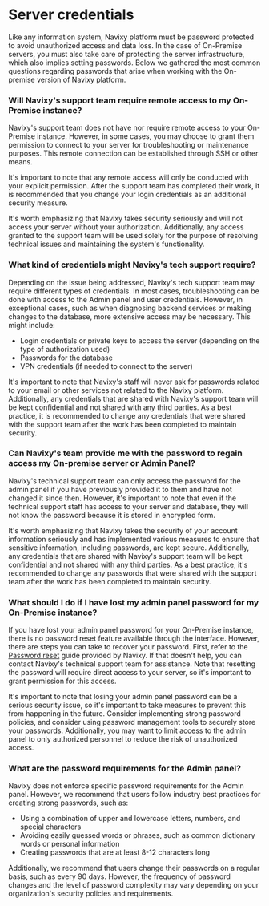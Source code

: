# Server credentials

Like any information system, Navixy platform must be password protected to avoid unauthorized access and data loss. In the case of On-Premise servers, you must also take care of protecting the server infrastructure, which also implies setting passwords. Below we gathered the most common questions regarding passwords that arise when working with the On-premise version of Navixy platform.

### Will Navixy's support team require remote access to my On-Premise instance?

Navixy's support team does not have nor require remote access to your On-Premise instance. However, in some cases, you may choose to grant them permission to connect to your server for troubleshooting or maintenance purposes. This remote connection can be established through SSH or other means.

It's important to note that any remote access will only be conducted with your explicit permission. After the support team has completed their work, it is recommended that you change your login credentials as an additional security measure.

It's worth emphasizing that Navixy takes security seriously and will not access your server without your authorization. Additionally, any access granted to the support team will be used solely for the purpose of resolving technical issues and maintaining the system's functionality.

### What kind of credentials might Navixy's tech support require?

Depending on the issue being addressed, Navixy's tech support team may require different types of credentials. In most cases, troubleshooting can be done with access to the Admin panel and user credentials. However, in exceptional cases, such as when diagnosing backend services or making changes to the database, more extensive access may be necessary. This might include:

- Login credentials or private keys to access the server (depending on the type of authorization used)
- Passwords for the database
- VPN credentials (if needed to connect to the server)

It's important to note that Navixy's staff will never ask for passwords related to your email or other services not related to the Navixy platform. Additionally, any credentials that are shared with Navixy's support team will be kept confidential and not shared with any third parties. As a best practice, it is recommended to change any credentials that were shared with the support team after the work has been completed to maintain security.

### Can Navixy's team provide me with the password to regain access my On-premise server or Admin Panel?

Navixy's technical support team can only access the password for the admin panel if you have previously provided it to them and have not changed it since then. However, it's important to note that even if the technical support staff has access to your server and database, they will not know the password because it is stored in encrypted form.

It's worth emphasizing that Navixy takes the security of your account information seriously and has implemented various measures to ensure that sensitive information, including passwords, are kept secure. Additionally, any credentials that are shared with Navixy's support team will be kept confidential and not shared with any third parties. As a best practice, it's recommended to change any passwords that were shared with the support team after the work has been completed to maintain security.

### What should I do if I have lost my admin panel password for my On-Premise instance?

If you have lost your admin panel password for your On-Premise instance, there is no password reset feature available through the interface. However, there are steps you can take to recover your password. First, refer to the [Password reset](server-credentials/password-reset.md) guide provided by Navixy. If that doesn't help, you can contact Navixy's technical support team for assistance. Note that resetting the password will require direct access to your server, so it's important to grant permission for this access.

It's important to note that losing your admin panel password can be a serious security issue, so it's important to take measures to prevent this from happening in the future. Consider implementing strong password policies, and consider using password management tools to securely store your passwords. Additionally, you may want to limit [access](https://squaregps.atlassian.net/wiki/spaces/AP/pages/2350350353/Access) to the admin panel to only authorized personnel to reduce the risk of unauthorized access.

### What are the password requirements for the Admin panel?

Navixy does not enforce specific password requirements for the Admin panel. However, we recommend that users follow industry best practices for creating strong passwords, such as:

- Using a combination of upper and lowercase letters, numbers, and special characters
- Avoiding easily guessed words or phrases, such as common dictionary words or personal information
- Creating passwords that are at least 8-12 characters long

Additionally, we recommend that users change their passwords on a regular basis, such as every 90 days. However, the frequency of password changes and the level of password complexity may vary depending on your organization's security policies and requirements.